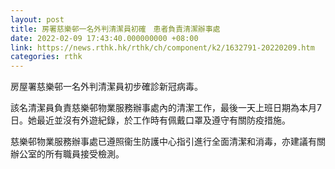 ```yaml
---
layout: post
title: 房署慈樂邨一名外判清潔員初確　患者負責清潔辦事處
date: 2022-02-09 17:43:40.000000000 +08:00
link: https://news.rthk.hk/rthk/ch/component/k2/1632791-20220209.htm
categories: rthk
---
```


房屋署慈樂邨一名外判清潔員初步確診新冠病毒。
 
該名清潔員負責慈樂邨物業服務辦事處內的清潔工作，最後一天上班日期為本月7日。她最近並沒有外遊紀錄，於工作時有佩戴口罩及遵守有關防疫措施。
 
慈樂邨物業服務辦事處已遵照衞生防護中心指引進行全面清潔和消毒，亦建議有關辦公室的所有職員接受檢測。
